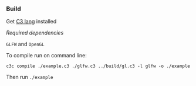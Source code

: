 ### Build

Get [C3 lang](http://www.c3-lang.org/) installed

_Required dependencies_

`GLFW` and `OpenGL`

To compile run on command line:

`c3c compile ./example.c3 ./glfw.c3 ../build/gl.c3 -l glfw -o ./example`

Then run `./example`

